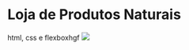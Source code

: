 # Loja de Produtos Naturais

html, css e flexboxhgf
<img src="https://github.com/dieegobs/loja-de-produtos-naturais/blob/main/images/Site.png?raw=true"/>
